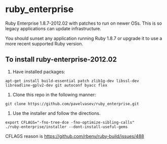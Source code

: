 # ruby_enterprise
Ruby Enterprise 1.8.7-2012.02 with patches to run on newer OSs. This is so legacy applications can update infrastructure.

You should sunset any application running Ruby 1.8.7 or upgrade it to use a more recent supported Ruby version.


## To install ruby-enterprise-2012.02

1. Have installed packages:
  ```
  apt-get install build-essential patch zlib1g-dev libssl-dev libreadline-gplv2-dev git autoconf byacc flex
  ```

1. Clone this repo in the following manner:

  ```
  git clone https://github.com/pavelvasev/ruby_enterprise.git
  ```

1. Use the installer and follow the directions.

  ```
  export CFLAGS="-fno-tree-dce -fno-optimize-sibling-calls"
  ./ruby-enterprise/installer --dont-install-useful-gems
  ```
  
  CFLAGS reason is https://github.com/rbenv/ruby-build/issues/488
